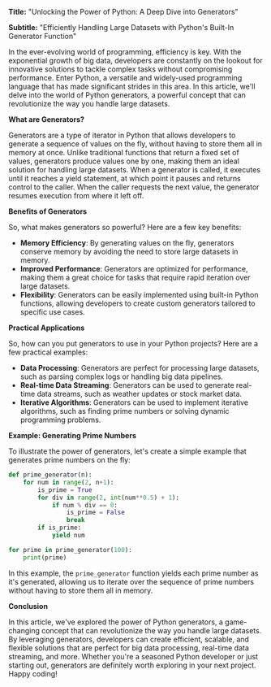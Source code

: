 **Title:** "Unlocking the Power of Python: A Deep Dive into Generators"

**Subtitle:** "Efficiently Handling Large Datasets with Python's Built-In Generator Function"

In the ever-evolving world of programming, efficiency is key. With the exponential growth of big data, developers are constantly on the lookout for innovative solutions to tackle complex tasks without compromising performance. Enter Python, a versatile and widely-used programming language that has made significant strides in this area. In this article, we'll delve into the world of Python generators, a powerful concept that can revolutionize the way you handle large datasets.

**What are Generators?**

Generators are a type of iterator in Python that allows developers to generate a sequence of values on the fly, without having to store them all in memory at once. Unlike traditional functions that return a fixed set of values, generators produce values one by one, making them an ideal solution for handling large datasets. When a generator is called, it executes until it reaches a yield statement, at which point it pauses and returns control to the caller. When the caller requests the next value, the generator resumes execution from where it left off.

**Benefits of Generators**

So, what makes generators so powerful? Here are a few key benefits:

* **Memory Efficiency**: By generating values on the fly, generators conserve memory by avoiding the need to store large datasets in memory.
* **Improved Performance**: Generators are optimized for performance, making them a great choice for tasks that require rapid iteration over large datasets.
* **Flexibility**: Generators can be easily implemented using built-in Python functions, allowing developers to create custom generators tailored to specific use cases.

**Practical Applications**

So, how can you put generators to use in your Python projects? Here are a few practical examples:

* **Data Processing**: Generators are perfect for processing large datasets, such as parsing complex logs or handling big data pipelines.
* **Real-time Data Streaming**: Generators can be used to generate real-time data streams, such as weather updates or stock market data.
* **Iterative Algorithms**: Generators can be used to implement iterative algorithms, such as finding prime numbers or solving dynamic programming problems.

**Example: Generating Prime Numbers**

To illustrate the power of generators, let's create a simple example that generates prime numbers on the fly:
```python
def prime_generator(n):
    for num in range(2, n+1):
        is_prime = True
        for div in range(2, int(num**0.5) + 1):
            if num % div == 0:
                is_prime = False
                break
        if is_prime:
            yield num

for prime in prime_generator(100):
    print(prime)
```
In this example, the `prime_generator` function yields each prime number as it's generated, allowing us to iterate over the sequence of prime numbers without having to store them all in memory.

**Conclusion**

In this article, we've explored the power of Python generators, a game-changing concept that can revolutionize the way you handle large datasets. By leveraging generators, developers can create efficient, scalable, and flexible solutions that are perfect for big data processing, real-time data streaming, and more. Whether you're a seasoned Python developer or just starting out, generators are definitely worth exploring in your next project. Happy coding!